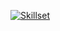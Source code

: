 [![Skillset](https://github-readme-stats.vercel.app/api/top-langs/?username=nthonybruno&layout=compact)](https://github.com/anuraghazra/github-readme-stats)
<!--
### Hey, I'm Anthony 👋

- 📫 Let's [connect](https://www.linkedin.com/in/nthonybruno)

- 🌱 I'm working on my new project [FunEmploy](https://github.com/nthonybruno/funemploy)
**nthonybruno/nthonybruno** is a ✨ _special_ ✨ repository because its `README.md` (this file) appears on your GitHub profile.

Here are some ideas to get you started:

- 🔭 I’m currently working on ...
- 🌱 I’m currently learning ...
- 👯 I’m looking to collaborate on ...
- 🤔 I’m looking for help with ...
- 💬 Ask me about ...
- 📫 How to reach me: ...
- 😄 Pronouns: ...
- ⚡ Fun fact: ...
-->
